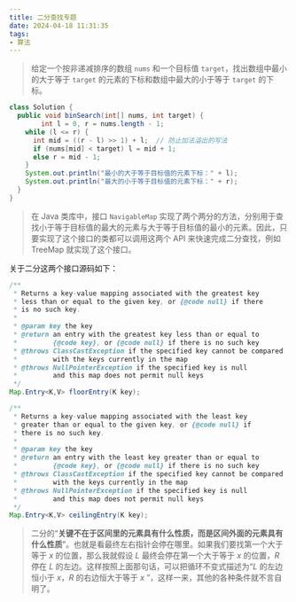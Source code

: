 ```yaml
---
title: 二分查找专题
date: 2024-04-18 11:31:35
tags:
- 算法
---
```


> 给定一个按非递减排序的数组 `nums` 和一个目标值 `target`，找出数组中最小的大于等于 `target` 的元素的下标和数组中最大的小于等于 `target` 的下标。

```java
class Solution {
  public void binSearch(int[] nums, int target) {
		int l = 0, r = nums.length - 1;
    while (l <= r) {
      int mid = ((r - l) >> 1) + l;  // 防止加法溢出的写法
      if (nums[mid] < target) l = mid + 1;
      else r = mid - 1;
    }
    System.out.println("最小的大于等于目标值的元素下标：" + l);
    System.out.println("最大的小于等于目标值的元素下标：" + r);
  }
}
```



> 在 Java 类库中，接口 `NavigableMap` 实现了两个两分的方法，分别用于查找小于等于目标值的最大的元素与大于等于目标值的最小的元素。因此，只要实现了这个接口的类都可以调用这两个 API 来快速完成二分查找，例如 TreeMap 就实现了这个接口。

关于二分这两个接口源码如下：

```java
/**
 * Returns a key-value mapping associated with the greatest key
 * less than or equal to the given key, or {@code null} if there
 * is no such key.
 *
 * @param key the key
 * @return an entry with the greatest key less than or equal to
 *         {@code key}, or {@code null} if there is no such key
 * @throws ClassCastException if the specified key cannot be compared
 *         with the keys currently in the map
 * @throws NullPointerException if the specified key is null
 *         and this map does not permit null keys
 */
Map.Entry<K,V> floorEntry(K key);

/**
 * Returns a key-value mapping associated with the least key
 * greater than or equal to the given key, or {@code null} if
 * there is no such key.
 *
 * @param key the key
 * @return an entry with the least key greater than or equal to
 *         {@code key}, or {@code null} if there is no such key
 * @throws ClassCastException if the specified key cannot be compared
 *         with the keys currently in the map
 * @throws NullPointerException if the specified key is null
 *         and this map does not permit null keys
 */
Map.Entry<K,V> ceilingEntry(K key);
```



> 二分的“**关键不在于区间里的元素具有什么性质，而是区间外面的元素具有什么性质**”。也就是看最终左右指针会停在哪里。如果我们要找第一个大于等于 *x* 的位置，那么我就假设 *L* 最终会停在第一个大于等于 *x* 的位置，*R* 停在 *L* 的左边。这样按照上面那句话，可以把循环不变式描述为“*L* 的左边恒小于 *x*，*R* 的右边恒大于等于 *x* ”，这样一来，其他的各种条件就不言自明了。
